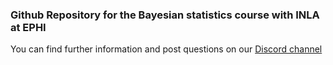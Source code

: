 ### Github Repository for the Bayesian statistics course with INLA at EPHI

You can find further information and post questions on our [Discord channel](https://discord.gg/kpfrq5TM)